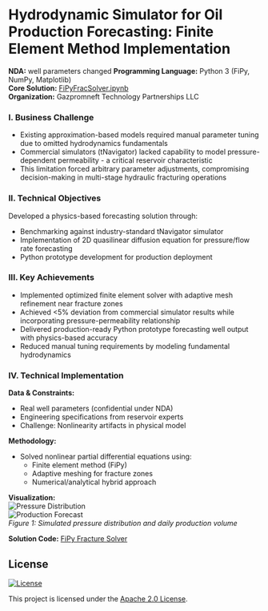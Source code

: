 
# Hydrodynamic Simulator for Oil Production Forecasting: Finite Element Method Implementation  
**NDA:** well parameters changed
**Programming Language:** Python 3 (FiPy, NumPy, Matplotlib)  
**Core Solution:** [FiPyFracSolver.ipynb](https://github.com/ResearchMachine/commercial-project-hydrodynamic-in-predictive-complex/blob/main/FipyFracSolver.ipynb)  
**Organization:** Gazpromneft Technology Partnerships LLC  

### I. Business Challenge  
* Existing approximation-based models required manual parameter tuning due to omitted hydrodynamics fundamentals  
* Commercial simulators (tNavigator) lacked capability to model pressure-dependent permeability - a critical reservoir characteristic  
* This limitation forced arbitrary parameter adjustments, compromising decision-making in multi-stage hydraulic fracturing operations  

### II. Technical Objectives  
Developed a physics-based forecasting solution through:  
* Benchmarking against industry-standard tNavigator simulator  
* Implementation of 2D quasilinear diffusion equation for pressure/flow rate forecasting  
* Python prototype development for production deployment  

### III. Key Achievements  
* Implemented optimized finite element solver with adaptive mesh refinement near fracture zones  
* Achieved <5% deviation from commercial simulator results while incorporating pressure-permeability relationship  
* Delivered production-ready Python prototype forecasting well output with physics-based accuracy  
* Reduced manual tuning requirements by modeling fundamental hydrodynamics  

### IV. Technical Implementation  
**Data & Constraints:**  
* Real well parameters (confidential under NDA)  
* Engineering specifications from reservoir experts  
* Challenge: Nonlinearity artifacts in physical model  

**Methodology:**  
* Solved nonlinear partial differential equations using:  
  - Finite element method (FiPy)  
  - Adaptive meshing for fracture zones  
  - Numerical/analytical hybrid approach  

**Visualization:**  
![Pressure Distribution](https://github.com/ResearchMachine/commercial-project-hydrodynamic-in-predictive-complex/assets/70639823/d42dd782-9e78-4415-95f4-d34a72a0364a)  
![Production Forecast](https://github.com/ResearchMachine/commercial-project-hydrodynamic-in-predictive-complex/assets/70639823/3ac03fb1-9b36-4c4f-b988-9ed75c22c23d)  
*Figure 1: Simulated pressure distribution and daily production volume*  

**Solution Code:** [FiPy Fracture Solver](https://github.com/ResearchMachine/commercial-project-hydrodynamic-in-predictive-complex/blob/main/FipyFracSolver.ipynb)  

## License

[![License](https://img.shields.io/badge/License-Apache_2.0-blue.svg)](LICENSE)

This project is licensed under the [Apache 2.0 License](https://www.apache.org/licenses/LICENSE-2.0).


